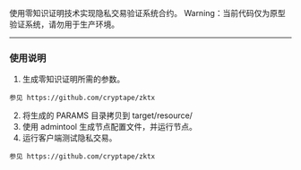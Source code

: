 使用零知识证明技术实现隐私交易验证系统合约。
Warning：当前代码仅为原型验证系统，请勿用于生产环境。
***
### 使用说明
1. 生成零知识证明所需的参数。
```
参见 https://github.com/cryptape/zktx
```
2. 将生成的 PARAMS 目录拷贝到 target/resource/
3. 使用 admintool 生成节点配置文件，并运行节点。
4. 运行客户端测试隐私交易。
```
参见 https://github.com/cryptape/zktx
```